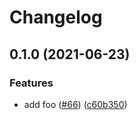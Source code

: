 # Changelog

## 0.1.0 (2021-06-23)


### Features

* add foo ([#66](https://www.github.com/noslouch/workflow-debug/issues/66)) ([c60b350](https://www.github.com/noslouch/workflow-debug/commit/c60b350764f038da63a7730e582083cbdce8b94c))
